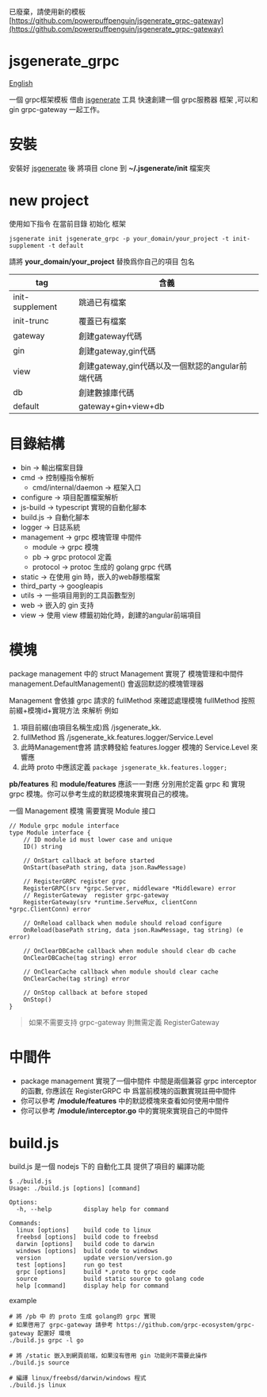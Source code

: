 已廢棄，請使用新的模板 [https://github.com/powerpuffpenguin/jsgenerate_grpc-gateway](https://github.com/powerpuffpenguin/jsgenerate_grpc-gateway)

# jsgenerate_grpc

[English](https://github.com/powerpuffpenguin/jsgenerate_grpc/blob/master/README.md)

一個 grpc框架模板 借由 [jsgenerate](https://github.com/powerpuffpenguin/jsgenerate) 工具 快速創建一個 grpc服務器 框架 ,可以和 gin grpc-gateway 一起工作。

# 安裝

安裝好 [jsgenerate](https://github.com/powerpuffpenguin/jsgenerate) 後 將項目 clone 到 **~/.jsgenerate/init** 檔案夾

# new project

使用如下指令 在當前目錄 初始化 框架 

```
jsgenerate init jsgenerate_grpc -p your_domain/your_project -t init-supplement -t default
```

請將 **your_domain/your_project** 替換爲你自己的項目 包名

|tag|含義|
|---|---|
|init-supplement|跳過已有檔案|
|init-trunc|覆蓋已有檔案|
|gateway|創建gateway代碼|
|gin|創建gateway,gin代碼|
|view|創建gateway,gin代碼以及一個默認的angular前端代碼|
|db|創建數據庫代碼|
|default|gateway+gin+view+db|

# 目錄結構

* bin -> 輸出檔案目錄
* cmd -> 控制檯指令解析
   * cmd/internal/daemon -> 框架入口
* configure -> 項目配置檔案解析
* js-build -> typescript 實現的自動化腳本
* build.js -> 自動化腳本
* logger -> 日誌系統
* management -> grpc 模塊管理 中間件
   * module -> grpc 模塊
   * pb -> grpc protocol 定義
   * protocol -> protoc 生成的 golang grpc 代碼
* static -> 在使用 gin 時，嵌入的web靜態檔案
* third_party -> googleapis
* utils -> 一些項目用到的工具函數型別
* web -> 嵌入的 gin 支持
* view -> 使用 view 標籤初始化時，創建的angular前端項目

# 模塊

package management 中的 struct Management  實現了 模塊管理和中間件 management.DefaultManagement() 會返回默認的模塊管理器

Management 會依據 grpc 請求的 fullMethod 來確認處理模塊 fullMethod 按照 前綴+模塊id+實現方法 來解析 例如
1. 項目前綴(由項目名稱生成)爲 /jsgenerate_kk.
2. fullMethod 爲 /jsgenerate_kk.features.logger/Service.Level
3. 此時Management會將 請求轉發給 features.logger 模塊的 Service.Level 來響應
4. 此時 proto 中應該定義 `package jsgenerate_kk.features.logger;`

**pb/features** 和 **module/features** 應該一一對應 分別用於定義 grpc 和 實現 grpc 模塊。你可以參考生成的默認模塊來實現自己的模塊。

一個 Management 模塊 需要實現 Module 接口

```
// Module grpc module interface
type Module interface {
	// ID module id must lower case and unique
	ID() string

	// OnStart callback at before started 
	OnStart(basePath string, data json.RawMessage)

	// RegisterGRPC register grpc 
	RegisterGRPC(srv *grpc.Server, middleware *Middleware) error
	// RegisterGateway  register grpc-gateway
	RegisterGateway(srv *runtime.ServeMux, clientConn *grpc.ClientConn) error

	// OnReload callback when module should reload configure
	OnReload(basePath string, data json.RawMessage, tag string) (e error)

	// OnClearDBCache callback when module should clear db cache
	OnClearDBCache(tag string) error

	// OnClearCache callback when module should clear cache
	OnClearCache(tag string) error

	// OnStop callback at before stoped 
	OnStop()
}
```

> 如果不需要支持 grpc-gateway 則無需定義 RegisterGateway

# 中間件

* package management 實現了一個中間件 中間是兩個兼容 grpc interceptor 的函數, 你應該在 RegisterGRPC 中 爲當前模塊的函數實現註冊中間件
* 你可以參考 **/module/features** 中的默認模塊來查看如何使用中間件
* 你可以參考 **/module/interceptor.go** 中的實現來實現自己的中間件

# build.js

build.js 是一個 nodejs 下的 自動化工具 提供了項目的 編譯功能

```
$ ./build.js 
Usage: ./build.js [options] [command]

Options:
  -h, --help         display help for command

Commands:
  linux [options]    build code to linux
  freebsd [options]  build code to freebsd
  darwin [options]   build code to darwin
  windows [options]  build code to windows
  version            update version/version.go
  test [options]     run go test
  grpc [options]     build *.proto to grpc code
  source             build static source to golang code
  help [command]     display help for command
```

example
```
# 將 /pb 中 的 proto 生成 golang的 grpc 實現
# 如果啓用了 grpc-gateway 請參考 https://github.com/grpc-ecosystem/grpc-gateway 配置好 環境
./build.js grpc -l go

# 將 /static 嵌入到網頁前端，如果沒有啓用 gin 功能則不需要此操作
./build.js source

# 編譯 linux/freebsd/darwin/windows 程式  
./build.js linux
```